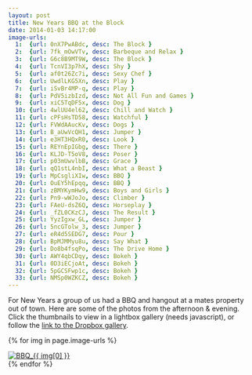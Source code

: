 ```yaml
---
layout: post
title: New Years BBQ at the Block
date: 2014-01-03 14:17:00
image-urls:
  1:  {url: 0nX7PwABdc, desc: The Block }
  2:  {url: 7fk_mOwVTv, desc: Barbeque and Relax }
  3:  {url: G6c8B9MT9W, desc: The Block }
  4:  {url: TcnVI3p7hX, desc: Shy }
  5:  {url: af0t26Zc7i, desc: Sexy Chef }
  6:  {url: UwdlLKG5Xn, desc: Play }
  7:  {url: iSvBr4MP-q, desc: Play }
  8:  {url: PdV5izbIzd, desc: Not All Fun and Games }
  9:  {url: xiC5TqDF5x, desc: Dog }
  10: {url: 4wlUU4el62, desc: Chill and Watch }
  11: {url: cPFsHsTD58, desc: Watchful }
  12: {url: FVWdAAucKv, desc: Dogs }
  13: {url: B_aUwVcQH1, desc: Jumper }
  14: {url: e3HT3HQxR0, desc: Look }
  15: {url: REYnEpIGbg, desc: There }
  16: {url: KLJD-T5oV8, desc: Poser }
  17: {url: p03mUwvlbB, desc: Grace }
  18: {url: qQ1stL4nbI, desc: What a Beast }
  19: {url: MpCsgliXIw, desc: BBQ }
  20: {url: OuEY5hEpqq, desc: BBQ }
  21: {url: zBMYKymHw9, desc: Boys and Girls }
  22: {url: Pn9-wWJoJo, desc: Climber }
  23: {url: FAeU-dsZ6Q, desc: Horseplay }
  24: {url: _fZL0CKzCJ, desc: The Result }
  25: {url: YyzIgxw_GL, desc: Jumper }
  26: {url: 5ncGTolw_3, desc: Jumper }
  27: {url: eR4d5SEDG7, desc: Pour }
  28: {url: BpMJMMyu8u, desc: Say What }
  29: {url: Do8b4fsqPo, desc: The Drive Home }
  30: {url: AWY4qbCDqy, desc: Bokeh }
  31: {url: 0D3iECjoAt, desc: Bokeh }
  32: {url: 5pGCSFwp1c, desc: Bokeh }
  33: {url: NMSp0WZKCZ, desc: Bokeh }
---
```


For New Years a group of us had a BBQ and hangout at a mates property out of town. Here are some of the photos from the afternoon & evening. Click the thumbnails to view in a lightbox gallery (needs javascript), or follow the [link to the Dropbox gallery](https://www.dropbox.com/sh/da2ouzvsgr84ayg/D4hPAHynxb).

{% for img in page.image-urls %}
<div class="gallery-thumbnail-container">
  <a href="https://dl.dropboxusercontent.com/sh/da2ouzvsgr84ayg/{{ img[1].url }}/BBQ_{{ img[0] }}.jpg" data-lightbox="bbq" title="{{ img[1].desc }}">
    <img src="/images/new-years-block-bbq/BBQ_thumb_{{ img[0] }}.jpg" class="gallery-thumbnail" alt="BBQ_{{ img[0] }}" />
  </a>
</div>
{% endfor %}

